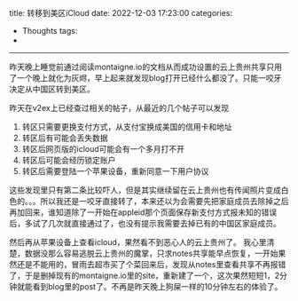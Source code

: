 title: 转移到美区iCloud
date: 2022-12-03 17:23:00
categories:
- Thoughts
tags:
-
---

昨天晚上睡觉前通过阅读montaigne.io的文档从而成功设置的云上贵州共享只用了一个晚上就化为灰烬，早上起来就发现blog打开已经什么都没了。只能一咬牙决定从中国区转到美区。

昨天在v2ex上已经查过相关的帖子，从最近的几个帖子可以发现

1. 转区只需要更换支付方式，从支付宝换成美国的信用卡和地址
2. 转区后有可能会丢失数据
3. 转区后网页版的icloud可能会有一个多月打不开
4. 转区后可能会经历锁定账户
5. 转区后需要登陆一个苹果设备，重新同意一下用户协议

这些发现里只有第二条比较吓人，但是其实继续留在云上贵州也有传闻照片变成白色的。。。所以我还是一咬牙直接转了，本来还以为会需要先把家庭成员去除掉之后再加回来，谁知道除了一开始在appleid那个页面保存新支付方式报未知的错误后，多试了几次就直接通过了，也没有提示我需要去掉已有的中国区家庭成员。

然后再从苹果设备上查看icloud，果然看不到恶心人的云上贵州了。 我心里清楚，数据没那么容易逃脱云上贵州的魔掌，只求notes共享能早点恢复，一开始果然还是不能用的，冒雨去超市买了个菜回来后，发现从notes里查看共享不再报错了，于是删掉现有的montaigne.io里的site，重新建了一个，这次果然短短1，2分钟就能看到blog里的post了。不再是昨天晚上狗屎一样的10分钟左右的体验了。

